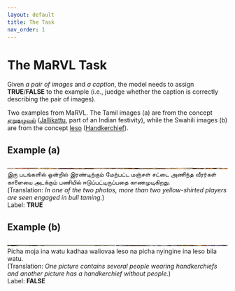 ```yaml
---
layout: default
title: The Task
nav_order: 1
---
```


# The MaRVL Task

Given *a pair of images* and *a caption*, the model needs to assign **TRUE**/**FALSE** to the example (i.e., juedge whether the caption is correctly describing the pair of images).

Two examples from MaRVL. The Tamil images (a) are from the concept [ஏறுதழுவல்](https://ta.wikipedia.org/wiki/ஏறுதழுவல்) ([Jallikattu](https://en.wikipedia.org/wiki/Jallikattu), part of an Indian festivity), while the Swahili images (b) are from the concept [leso](https://sw.wikipedia.org/wiki/Leso) ([Handkerchief](https://en.wikipedia.org/wiki/Handkerchief)).


## Example (a)
<img src="/media/images/front-page-tamil.png" height="3" width="600"> <br>
இரு படங்களில் ஒன்றில் இரண்டிற்கும் மேற்பட்ட மஞ்சள் சட்டை அணிந்த வீரர்கள் காளையை அடக்கும் பணியில் ஈடுப்பட்டிருப்பதை காணமுடிகிறது.<br>
(Translation: *In one of the two photos, more than two yellow-shirted players are seen engaged in bull taming.*)<br>
Label: **TRUE**<br>

## Example (b) 
<img src="/media/images/front-page-swahili-v3.png" height="3" width="600"> <br>
Picha moja ina watu kadhaa waliovaa leso na picha nyingine ina leso bila watu. <br>
(Translation: *One picture contains several people wearing handkerchiefs and another picture has a handkerchief without people.*)<br>
Label: **FALSE**<br>

